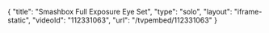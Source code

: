 {
    "title": "Smashbox Full Exposure Eye Set",
    "type": "solo",
    "layout": "iframe-static",
    "videoId": "112331063",
    "url": "\/tvpembed\/112331063"
}